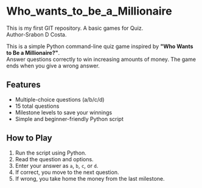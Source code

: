 # Who_wants_to_be_a_Millionaire
This is my first GIT repository. A basic games for Quiz.
<br>
Author-Srabon D Costa.

This is a simple Python command-line quiz game inspired by **"Who Wants to Be a Millionaire?"**.  
Answer questions correctly to win increasing amounts of money. The game ends when you give a wrong answer.

## Features
- Multiple-choice questions (a/b/c/d)
- 15 total questions
- Milestone levels to save your winnings
- Simple and beginner-friendly Python script

## How to Play
1. Run the script using Python.
2. Read the question and options.
3. Enter your answer as `a`, `b`, `c`, or `d`.
4. If correct, you move to the next question.
5. If wrong, you take home the money from the last milestone.
